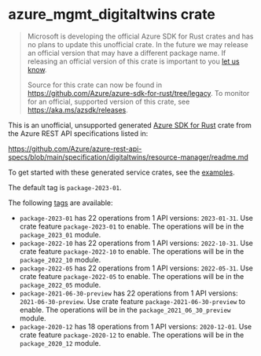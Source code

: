 # azure_mgmt_digitaltwins crate

> Microsoft is developing the official Azure SDK for Rust crates and has no plans to update this unofficial crate.
> In the future we may release an official version that may have a different package name.
> If releasing an official version of this crate is important to you [let us know](https://github.com/Azure/azure-sdk-for-rust/issues/new/choose).
>
> Source for this crate can now be found in <https://github.com/Azure/azure-sdk-for-rust/tree/legacy>.
> To monitor for an official, supported version of this crate, see <https://aka.ms/azsdk/releases>.

This is an unofficial, unsupported generated [Azure SDK for Rust](https://github.com/Azure/azure-sdk-for-rust/tree/legacy) crate from the Azure REST API specifications listed in:

https://github.com/Azure/azure-rest-api-specs/blob/main/specification/digitaltwins/resource-manager/readme.md

To get started with these generated service crates, see the [examples](https://github.com/Azure/azure-sdk-for-rust/blob/legacy/services/README.md#examples).

The default tag is `package-2023-01`.

The following [tags](https://github.com/Azure/azure-sdk-for-rust/blob/legacy/services/tags.md) are available:

- `package-2023-01` has 22 operations from 1 API versions: `2023-01-31`. Use crate feature `package-2023-01` to enable. The operations will be in the `package_2023_01` module.
- `package-2022-10` has 22 operations from 1 API versions: `2022-10-31`. Use crate feature `package-2022-10` to enable. The operations will be in the `package_2022_10` module.
- `package-2022-05` has 22 operations from 1 API versions: `2022-05-31`. Use crate feature `package-2022-05` to enable. The operations will be in the `package_2022_05` module.
- `package-2021-06-30-preview` has 22 operations from 1 API versions: `2021-06-30-preview`. Use crate feature `package-2021-06-30-preview` to enable. The operations will be in the `package_2021_06_30_preview` module.
- `package-2020-12` has 18 operations from 1 API versions: `2020-12-01`. Use crate feature `package-2020-12` to enable. The operations will be in the `package_2020_12` module.
